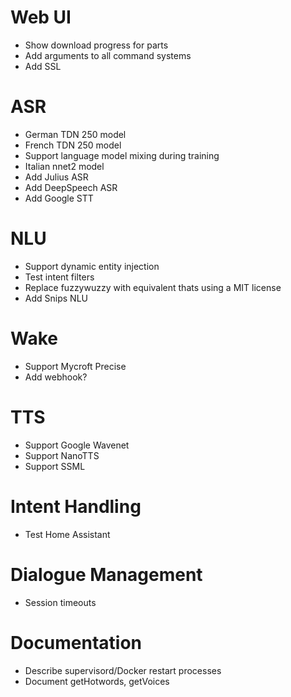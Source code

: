 # Web UI

* Show download progress for parts
* Add arguments to all command systems
* Add SSL

# ASR

* German TDN 250 model
* French TDN 250 model
* Support language model mixing during training
* Italian nnet2 model
* Add Julius ASR
* Add DeepSpeech ASR
* Add Google STT

# NLU

* Support dynamic entity injection
* Test intent filters
* Replace fuzzywuzzy with equivalent thats using a MIT license
* Add Snips NLU

# Wake

* Support Mycroft Precise
* Add webhook?

# TTS

* Support Google Wavenet
* Support NanoTTS
* Support SSML

# Intent Handling

* Test Home Assistant

# Dialogue Management

* Session timeouts

# Documentation

* Describe supervisord/Docker restart processes
* Document getHotwords, getVoices

